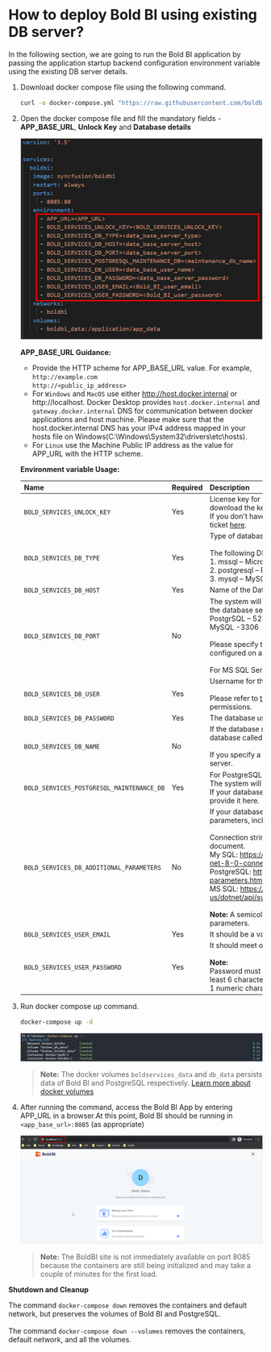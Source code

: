  # How to deploy Bold BI using existing DB server?

In the following section, we are going to run the Bold BI application by passing the application startup backend configuration environment variable using the existing DB server details.

1. Download docker compose file using the following command.
   
   ```sh
   curl -o docker-compose.yml "https://raw.githubusercontent.com/boldbi/boldbi-docker/main/deploy/single-container-with-env-variable/docker-compose.yml"
   ```
3. Open the docker compose file and fill the mandatory fields - <b>APP_BASE_URL</b>, <b>Unlock Key</b> and <b>Database details</b>

    ![docker-compose-database-detail](/docs/images/database-env-value.png)

      <b>APP_BASE_URL Guidance:</b>
      * Provide the HTTP scheme for APP_BASE_URL value.
      For example, <br/>
          `http://example.com` <br/>
          `http://<public_ip_address>` <br/>
      * For `Windows` and `MacOS` use either http://host.docker.internal or http://localhost. Docker Desktop provides `host.docker.internal` and `gateway.docker.internal` DNS for communication between docker applications and host machine. Please make sure that the host.docker.internal DNS has your IPv4 address mapped in your hosts file on Windows(C:\Windows\System32\drivers\etc\hosts).
      * For `Linux` use the Machine Public IP address as the value for APP_URL with the HTTP scheme.
 
   <b>Environment variable Usage:</b>


    | Name                          |Required| Description   | 
   | -------------                 |----------| ------------- |
   |`BOLD_SERVICES_UNLOCK_KEY`|Yes|License key for activating Bold BI. Please refer to [this document](https://help.boldbi.com/embedded-bi/faq/how-to-get-offline-unlock-key/) to download the key. <br/> If you don't have the download key option, please create a support ticket [here](https://support.boldbi.com/create). |
   |`BOLD_SERVICES_DB_TYPE`|Yes|Type of database server can be used for configuring Bold BI.<br/><br />The following DB types are accepted:<br />1. mssql – Microsoft SQL Server/Azure SQL Database<br />2. postgresql – PostgreSQL Server<br />3. mysql – MySQL/MariaDB Server|
   |`BOLD_SERVICES_DB_HOST`|Yes|Name of the Database Server|
   |`BOLD_SERVICES_DB_PORT`|No|The system will use the following default port numbers based on the database server type.<br />PostgrSQL – 5234<br />MySQL -3306<br /><br />Please specify the port number for your database server if it is configured on a different port.<br /><br />For MS SQL Server, this parameter is not necessary.|
   |`BOLD_SERVICES_DB_USER`|Yes|Username for the database server<br /><br />Please refer to [this documentation](https://help.boldbi.com/embedded-bi/faq/what-are-the-database-permissions-required-to-set-up-bold-bi-embedded/) for information on the user's permissions.|
   |`BOLD_SERVICES_DB_PASSWORD`|Yes|The database user's password|
   |`BOLD_SERVICES_DB_NAME`|No|If the database name is not specified, the system will create a new database called bold services.<br /><br />If you specify a database name, it should already exist on the server.|
   |`BOLD_SERVICES_POSTGRESQL_MAINTENANCE_DB`|Yes|For PostgreSQL DB Servers, this is an optional parameter.<br />The system will use the database name `postgres` by default.<br />If your database server uses a different default database, please provide it here.|
   |`BOLD_SERVICES_DB_ADDITIONAL_PARAMETERS`|No|If your database server requires additional connection string parameters, include them here.<br /><br />Connection string parameters can be found in the official document.<br />My SQL: https://dev.mysql.com/doc/connector-net/en/connector-net-8-0-connection-options.html<br />PostgreSQL: https://www.npgsql.org/doc/connection-string-parameters.html<br />MS SQL: https://docs.microsoft.com/en-us/dotnet/api/system.data.sqlclient.sqlconnection.connectionstring<br /><br /><b>Note:</b> A semicolon(;) should be used to separate multiple parameters.|
   |`BOLD_SERVICES_USER_EMAIL`|Yes|It should be a valid email.|
   |`BOLD_SERVICES_USER_PASSWORD`|Yes|It should meet our password requirements.<br /> <br />**Note:** <br />Password must meet the following requirements. It must contain at least 6 characters, 1 uppercase character, 1 lowercase character, 1 numeric character, 1 special character |
4. Run docker compose up command.
   
   ```sh
   docker-compose up -d
   ```
   ![docker-compose-command](/docs/images/docker-compose-up.png)
   

      > **Note:**
      > The docker volumes `boldservices_data` and `db_data` persists data of Bold BI and PostgreSQL respectively. [Learn more about docker volumes](https://docs.docker.com/storage/volumes/)
      
5. After running the command, access the Bold BI App by entering APP_URL in a browser.At this point, Bold BI should be running in `<app_base_url>:8085` (as appropriate)

   ![docker-compose-startup](/docs/images/docker-startup.png)


   > **Note:**
   > The BoldBI site is not immediately available on port 8085 because the containers are still being initialized and may take a couple of minutes for the first load.

**Shutdown and Cleanup**

The command `docker-compose down` removes the containers and default network, but preserves the volumes of Bold BI and PostgreSQL. <br /><br />
The command `docker-compose down --volumes` removes the containers, default network, and all the volumes.


